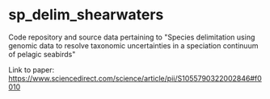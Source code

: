 # sp_delim_shearwaters
Code repository and source data pertaining to "Species delimitation using genomic data to resolve taxonomic uncertainties in a speciation continuum of pelagic seabirds"

Link to paper: https://www.sciencedirect.com/science/article/pii/S1055790322002846#f0010
